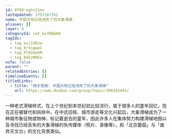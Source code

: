```yaml
---
id: 0700-eghr21mx
lastUpdated: 1757167352
name: 中国大陆已经消失了的大象滑梯
aliases: []
layer: 4
categoryId: cat_ko7DBA6N
tagIds:
  - tag_aci1X8zw
  - tag_6rVsgwwC
  - tag_Pl02eehM
  - tag_845zMOEe
nsfw: false
parent: ""
relatedEntries: []
timelineEvents: []
titledLinks:
  - title: "相关链接: 中国大陆已经消失了的大象滑梯"
    url: https://www.douban.com/group/topic/308161443/
---
```


一种老式滑梯样式，在上个世纪到本世纪初比较流行，属于很多人的童年回忆，现在正在被替代和拆除中。在中式旧核、城市游走等文化兴起后，大象滑梯成为了一种城市象征物或物神，标记着逝去的童年，因此许多人在集体努力构建滑梯地图以及寻找已经丢失的大象滑梯的失传媒体（照片、录像等）。和「北京蘑菇」与「废弃天文台」的文化背景类似。